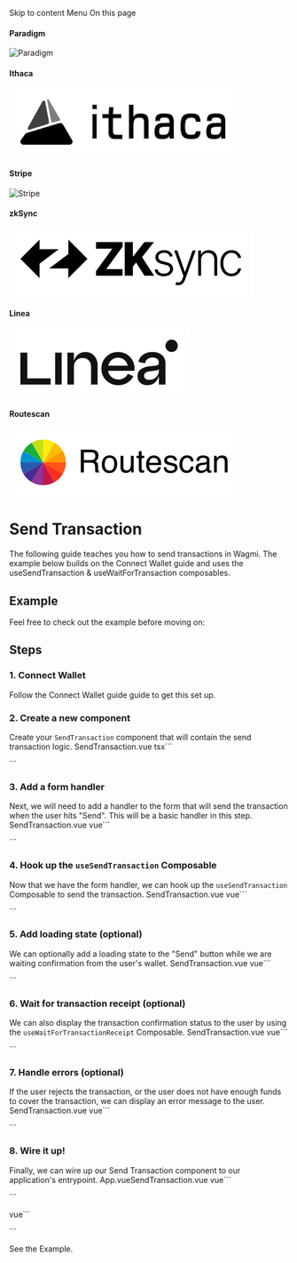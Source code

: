 Skip to content 
Menu
On this page
#### Paradigm
![Paradigm](https://raw.githubusercontent.com/wevm/.github/main/content/sponsors/paradigm-light.svg)
#### Ithaca
![Ithaca](https://raw.githubusercontent.com/wevm/.github/main/content/sponsors/ithaca-light.svg)
#### Stripe
![Stripe](https://raw.githubusercontent.com/wevm/.github/main/content/sponsors/stripe-light.svg)
#### zkSync
![zkSync](https://raw.githubusercontent.com/wevm/.github/main/content/sponsors/zksync-light.svg)
#### Linea
![Linea](https://raw.githubusercontent.com/wevm/.github/main/content/sponsors/linea-light.svg)
#### Routescan
![Routescan](https://raw.githubusercontent.com/wevm/.github/main/content/sponsors/routescan-light.svg)
# Send Transaction ​
The following guide teaches you how to send transactions in Wagmi. The example below builds on the Connect Wallet guide and uses the useSendTransaction & useWaitForTransaction composables.
## Example ​
Feel free to check out the example before moving on:
## Steps ​
### 1. Connect Wallet ​
Follow the Connect Wallet guide guide to get this set up.
### 2. Create a new component ​
Create your `SendTransaction` component that will contain the send transaction logic.
SendTransaction.vue
tsx```
<script setup lang="ts">
</script>
<template>
 <form>
  <input name="address" placeholder="0xA0Cf…251e" required />
  <input name="value" placeholder="0.05" required />
  <button type="submit">Send</button>
 </form>
</template>
```

### 3. Add a form handler ​
Next, we will need to add a handler to the form that will send the transaction when the user hits "Send". This will be a basic handler in this step.
SendTransaction.vue
vue```
<script setup lang="ts">
 function submit(event: Event) {
  const formData = new FormData(event.target as HTMLFormElement)
  const to = formData.get('address') as `0x${string}`
  const value = formData.get('value') as string
  sendTransaction({ to, value: parseEther(value) })
 }
</script>
<template>
 <form>
 <form @submit.prevent="submit">
  <input name="address" placeholder="0xA0Cf…251e" required />
  <input name="value" placeholder="0.05" required />
  <button type="submit">Send</button>
 </form>
</template>
```

### 4. Hook up the `useSendTransaction` Composable ​
Now that we have the form handler, we can hook up the `useSendTransaction` Composable to send the transaction.
SendTransaction.vue
vue```
<script setup lang="ts">
 import { useSendTransaction } from 'wagmi'
 import { parseEther } from 'viem'
 const { data: hash, sendTransaction } = useSendTransaction()
 function submit(event: Event) {
  const formData = new FormData(event.target as HTMLFormElement)
  const to = formData.get('address') as `0x${string}`
  const value = formData.get('value') as string
  sendTransaction({ to, value: parseEther(value) })
 }
</script>
<template>
 <form @submit.prevent="submit">
  <input name="address" placeholder="0xA0Cf…251e" required />
  <input name="value" placeholder="0.05" required />
  <button type="submit">Send</button>
  <div v-if="hash">Transaction Hash: {{ hash }}</div>
 </form>
</template>
```

### 5. Add loading state (optional) ​
We can optionally add a loading state to the "Send" button while we are waiting confirmation from the user's wallet.
SendTransaction.vue
vue```
<script setup lang="ts">
 import { useSendTransaction } from 'wagmi'
 import { parseEther } from 'viem'
 const {
  data: hash,
  isPending,
  sendTransaction
 } = useSendTransaction()
 function submit(event: Event) {
  const formData = new FormData(event.target as HTMLFormElement)
  const to = formData.get('address') as `0x${string}`
  const value = formData.get('value') as string
  sendTransaction({ to, value: parseEther(value) })
 }
</script>
<template>
 <form @submit.prevent="submit">
  <input name="address" placeholder="0xA0Cf…251e" required />
  <input name="value" placeholder="0.05" required />
  <button :disabled="isPending" type="submit">
   <span v-if="isPending">Sending...</span>
   <span v-else>Send</span>
  </button>
  <div v-if="hash">Transaction Hash: {{ hash }}</div>
 </form>
</template>
```

### 6. Wait for transaction receipt (optional) ​
We can also display the transaction confirmation status to the user by using the `useWaitForTransactionReceipt` Composable.
SendTransaction.vue
vue```
<script setup lang="ts">
 import {
  useSendTransaction,
  useWaitForTransactionReceipt,
 } from 'wagmi'
 import { parseEther } from 'viem'
 const {
  data: hash,
  isPending,
  sendTransaction
 } = useSendTransaction()
 function submit(event: Event) {
  const formData = new FormData(event.target as HTMLFormElement)
  const to = formData.get('address') as `0x${string}`
  const value = formData.get('value') as string
  sendTransaction({ to, value: parseEther(value) })
 }
 const { isLoading: isConfirming, isSuccess: isConfirmed } =
  useWaitForTransactionReceipt({ 
   hash, 
  })
</script>
<template>
 <form @submit.prevent="submit">
  <input name="address" placeholder="0xA0Cf…251e" required />
  <input name="value" placeholder="0.05" required />
  <button :disabled="isPending" type="submit">
   <span v-if="isPending">Sending...</span>
   <span v-else>Send</span>
  </button>
  <div v-if="hash">Transaction Hash: {{ hash }}</div>
  <div v-if="isConfirming">Waiting for confirmation...</div>
  <div v-if="isConfirmed">Transaction Confirmed!</div>
 </form>
</template>
```

### 7. Handle errors (optional) ​
If the user rejects the transaction, or the user does not have enough funds to cover the transaction, we can display an error message to the user.
SendTransaction.vue
vue```
<script setup lang="ts">
 import {
  useSendTransaction,
  useWaitForTransactionReceipt,
 } from 'wagmi'
 import { parseEther } from 'viem'
 const {
  data: hash,
  error,
  isPending,
  sendTransaction
 } = useSendTransaction()
 function submit(event: Event) {
  const formData = new FormData(event.target as HTMLFormElement)
  const to = formData.get('address') as `0x${string}`
  const value = formData.get('value') as string
  sendTransaction({ to, value: parseEther(value) })
 }
 const { isLoading: isConfirming, isSuccess: isConfirmed } =
  useWaitForTransactionReceipt({ 
   hash, 
  })
</script>
<template>
 <form @submit.prevent="submit">
  <input name="address" placeholder="0xA0Cf…251e" required />
  <input name="value" placeholder="0.05" required />
  <button :disabled="isPending" type="submit">
   <span v-if="isPending">Sending...</span>
   <span v-else>Send</span>
  </button>
  <div v-if="hash">Transaction Hash: {{ hash }}</div>
  <div v-if="isConfirming">Waiting for confirmation...</div>
  <div v-if="isConfirmed">Transaction Confirmed!</div>
  <div v-if="error">
   Error: {{ (error as BaseError).shortMessage || error.message }}
  </div>
 </form>
</template>
```

### 8. Wire it up! ​
Finally, we can wire up our Send Transaction component to our application's entrypoint.
App.vueSendTransaction.vue
vue```
<script setup lang="ts">
import { useAccount } from '@wagmi/vue';
import Account from './Account.vue';
import Connect from './Connect.vue';
import SendTransaction from './SendTransaction.vue';
const { isConnected } = useAccount();
</script>
<template>
 <Account v-if="isConnected" />
 <Connect v-else />
 <SendTransaction v-if="isConnected" />
</template>
```

vue```
<script setup lang="ts">
 import {
  useSendTransaction,
  useWaitForTransactionReceipt,
 } from 'wagmi'
 import { parseEther } from 'viem'
 const {
  data: hash,
  error,
  isPending,
  sendTransaction
 } = useSendTransaction()
 function submit(event: Event) {
  const formData = new FormData(event.target as HTMLFormElement)
  const to = formData.get('address') as `0x${string}`
  const value = formData.get('value') as string
  sendTransaction({ to, value: parseEther(value) })
 }
 const { isLoading: isConfirming, isSuccess: isConfirmed } =
  useWaitForTransactionReceipt({ 
   hash, 
  })
</script>
<template>
 <form @submit.prevent="submit">
  <input name="address" placeholder="0xA0Cf…251e" required />
  <input name="value" placeholder="0.05" required />
  <button :disabled="isPending" type="submit">
   <span v-if="isPending">Sending...</span>
   <span v-else>Send</span>
  </button>
  <div v-if="hash">Transaction Hash: {{ hash }}</div>
  <div v-if="isConfirming">Waiting for confirmation...</div>
  <div v-if="isConfirmed">Transaction Confirmed!</div>
  <div v-if="error">
   Error: {{ (error as BaseError).shortMessage || error.message }}
  </div>
 </form>
</template>
```

See the Example.

